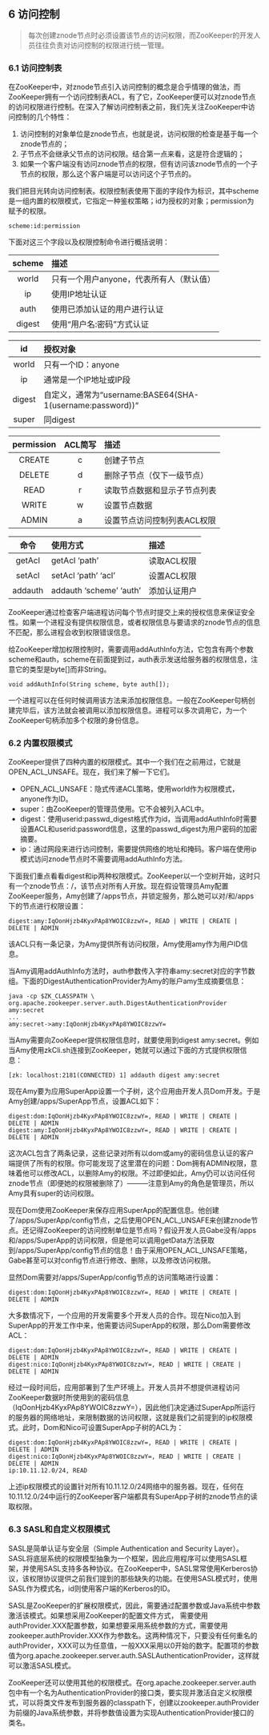 ## 6 访问控制

>每次创建znode节点时必须设置该节点的访问权限，而ZooKeeper的开发人员往往负责对访问控制的权限进行统一管理。

### 6.1 访问控制表

在ZooKeeper中，对znode节点引入访问控制的概念是合乎情理的做法，而ZooKeeper拥有一个访问控制表ACL，有了它，ZooKeeper便可以对znode节点的访问权限进行控制。在深入了解访问控制表之前，我们先关注ZooKeeper中访问控制的几个特性：

1. 访问控制的对象单位是znode节点，也就是说，访问权限的检查是基于每一个znode节点的；
2. 子节点不会继承父节点的访问权限。结合第一点来看，这是符合逻辑的；
3. 如果一个客户端没有访问znode节点的权限，但有访问该znode节点的一个子节点的权限，那么这个客户端是可以访问这个子节点的。

我们把目光转向访问控制表。权限控制表使用下面的字段作为标识，其中scheme是一组内置的权限模式，它指定一种鉴权策略；id为授权的对象；permission为赋予的权限。

```
scheme:id:permission
```

下面对这三个字段以及权限控制命令进行概括说明：

|scheme|描述|
|:-:|:-|
|world|只有一个用户anyone，代表所有人（默认值）|
|ip|使用IP地址认证|
|auth|使用已添加认证的用户进行认证|
|digest|使用“用户名:密码”方式认证|

|id|授权对象|
|:-:|:-|
|world|只有一个ID：anyone
|ip|通常是一个IP地址或IP段|
|digest|自定义，通常为“username:BASE64(SHA-1(username:password))“|
|super|同digest|

|permission|ACL简写|描述|
|:-:|:-:|:-|
|CREATE|c|创建子节点|
|DELETE|d|删除子节点（仅下一级节点）|
|READ|r|读取节点数据和显示子节点列表|
|WRITE|w|设置节点数据|
|ADMIN|a|设置节点访问控制列表ACL权限|

|命令|使用方式|描述|
|:-:|:-|:-|
|getAcl|getAcl ‘path’|读取ACL权限|
|setAcl|setAcl ‘path’ ‘acl’|设置ACL权限|
|addauth|addauth ‘scheme’ ‘auth’|添加认证用户|

ZooKeeper通过检查客户端进程访问每个节点时提交上来的授权信息来保证安全性。如果一个进程没有提供权限信息，或者权限信息与要请求的znode节点的信息不匹配，那么进程会收到权限错误信息。

给ZooKeeper增加权限控制时，需要调用addAuthInfo方法，它包含有两个参数scheme和auth，scheme在前面提到过，auth表示发送给服务器的权限信息，注意它的类型是byte[]而非String。

```
void addAuthInfo(String scheme, byte auth[]);
```

一个进程可以在任何时候调用该方法来添加权限信息。一般在ZooKeeper句柄创建完毕后，该方法就会被调用以添加权限信息。进程可以多次调用它，为一个ZooKeeper句柄添加多个权限的身份信息。

### 6.2 内置权限模式

ZooKeeper提供了四种内置的权限模式。其中一个我们在之前用过，它就是OPEN_ACL_UNSAFE。现在，我们来了解一下它们。

* OPEN_ACL_UNSAFE：隐式传递ACL策略，使用world作为权限模式，anyone作为ID。
* super：由ZooKeeper的管理员使用。它不会被列入ACL中。
* digest：使用userid:passwd_digest格式作为id，当调用addAuthInfo时需要设置ACL和userid:password信息，这里的passwd_digest为用户密码的加密摘要。
* ip：通过网段来进行访问控制，需要提供网络的地址和掩码。客户端在使用ip模式访问znode节点时不需要调用addAuthInfo方法。

下面我们重点看看digest和ip两种权限模式。ZooKeeper以一个空树开始，这时只有一个znode节点：/，该节点对所有人开放。现在假设管理员Amy配置ZooKeeper服务，Amy创建了/apps节点，并锁定服务，那么她可以对/和/apps下的节点进行权限设置：

```
digest:amy:IqOonHjzb4KyxPAp8YWOIC8zzwY=, READ | WRITE | CREATE | DELETE | ADMIN
```

该ACL只有一条记录，为Amy提供所有访问权限，Amy使用amy作为用户ID信息。

当Amy调用addAuthInfo方法时，auth参数传入字符串amy:secret对应的字节数组。下面的DigestAuthenticationProvider为Amy的账户amy生成摘要信息：

```
java -cp $ZK_CLASSPATH \ org.apache.zookeeper.server.auth.DigestAuthenticationProvider amy:secret
...
amy:secret->amy:IqOonHjzb4KyxPAp8YWOIC8zzwY=
```

当Amy需要向ZooKeeper提供权限信息时，就要使用到digest amy:secret。例如当Amy使用zkCli.sh连接到ZooKeeper，她就可以通过下面的方式提供权限信息：

```
[zk: localhost:2181(CONNECTED) 1] addauth digest amy:secret
```

现在Amy要为应用SuperApp设置一个子树，这个应用由开发人员Dom开发。于是Amy创建/apps/SuperApp节点，设置ACL如下：

```
digest:dom:IqOonHjzb4KyxPAp8YWOIC8zzwY=, READ | WRITE | CREATE | DELETE | ADMIN
digest:amy:IqOonHjzb4KyxPAp8YWOIC8zzwY=, READ | WRITE | CREATE | DELETE | ADMIN
```

这次ACL包含了两条记录，这些记录对所有以dom或amy的密码信息认证的客户端提供了所有的权限。你可能发现了这里潜在的问题：Dom拥有ADMIN权限，意味着他可以修改ACL，以删除Amy的权限。不过即便如此，Amy仍可以访问任何znode节点（即便她的权限被删除了）———注意到Amy的角色是管理员，所以Amy具有super的访问权限。

现在Dom使用ZooKeeper来保存应用SuperApp的配置信息。他创建了/apps/SuperApp/config节点，之后使用OPEN_ACL_UNSAFE来创建znode节点。还记得ZooKeeper的访问控制单位是节点吗？假设开发人员Gabe没有/apps和/apps/SuperApp的访问权限，但是他可以调用getData方法获取到/apps/SuperApp/config节点的信息！由于采用OPEN_ACL_UNSAFE策略，Gabe甚至可以对config节点进行修改、删除，以及修改访问权限。

显然Dom需要对/apps/SuperApp/config节点的访问策略进行设置：

```
digest:dom:IqOonHjzb4KyxPAp8YWOIC8zzwY=, READ | WRITE | CREATE | DELETE | ADMIN
```

大多数情况下，一个应用的开发需要多个开发人员的合作。现在Nico加入到SuperApp的开发工作中来，他需要访问SuperApp的权限，那么Dom需要修改ACL：

```
digest:dom:IqOonHjzb4KyxPAp8YWOIC8zzwY=, READ | WRITE | CREATE | DELETE | ADMIN
digest:nico:IqOonHjzb4KyxPAp8YWOIC8zzwY=, READ | WRITE | CREATE | DELETE | ADMIN
```

经过一段时间后，应用部署到了生产环境上。开发人员并不想提供进程访问ZooKeeper数据时所使用到的密码信息（IqOonHjzb4KyxPAp8YWOIC8zzwY=），因此他们决定通过SuperApp所运行的服务器的网络地址，来限制数据的访问权限，这就是我们之前提到的ip权限模式。此时，Dom和Nico可设置SuperApp子树的ACL为：

```
digest:dom:IqOonHjzb4KyxPAp8YWOIC8zzwY=, READ | WRITE | CREATE | DELETE | ADMIN
digest:nico:IqOonHjzb4KyxPAp8YWOIC8zzwY=, READ | WRITE | CREATE | DELETE | ADMIN
ip:10.11.12.0/24, READ
```

上述ip权限模式的设置针对所有10.11.12.0/24网络中的服务器。现在，任何在10.11.12.0/24中运行的ZooKeeper客户端都具有SuperApp子树的znode节点的读取权限。

### 6.3 SASL和自定义权限模式

SASL是简单认证与安全层（Simple Authentication and Security Layer）。SASL将底层系统的权限模型抽象为一个框架，因此应用程序可以使用SASL框架，并使用SASL支持多各种协议。在ZooKeeper中，SASL常常使用Kerberos协议，该权限协议提供之前我们提到的那些缺失的功能。在使用SASL模式时，使用SASL作为模式名，id则使用客户端的Kerberos的ID。

SASL是ZooKeeper的扩展权限模式，因此，需要通过配置参数或Java系统中参数激活该模式。如果想采用ZooKeeper的配置文件方式， 需要使用authProvider.XXX配置参数，如果想要采用系统参数的方式，需要使用zookeeper.authProvider.XXX作为参数名。这两种情况下，只要没有任何重名的authProvider，XXX可以为任意值，一般XXX采用以0开始的数字。配置项的参数值为org.apache.zookeeper.server.auth.SASLAuthenticationProvider，这样就可以激活SASL模式。

ZooKeeper还可以使用其他的权限模式。在org.apache.zookeeper.server.auth包中有一个名为AuthenticationProvider的接口类，要实现并激活自定义权限模式，可以将类文件发布到服务器的classpath下，创建以zookeeper.authProvider为前缀的Java系统参数，并将参数值设置为实现AuthenticationProvider接口的类名。

